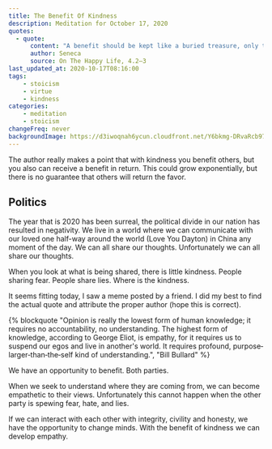 ```yaml
---
title: The Benefit Of Kindness
description: Meditation for October 17, 2020
quotes: 
  - quote:
      content: "A benefit should be kept like a buried treasure, only to be dug up in necessity… Nature bids us to do well by all… Wherever there is a human being, we have an opportunity for kindness."
      author: Seneca
      source: On The Happy Life, 4.2–3
last_updated_at: 2020-10-17T08:16:00
tags:
    - stoicism
    - virtue
    - kindness
categories:
    - meditation
    - stoicism
changeFreq: never
backgroundImage: https://d3iwoqnah6ycun.cloudfront.net/Y6bkmg-DRvaRcb970KME-Q.jpg  
---
```


The author really makes a point that with kindness you benefit others, but you also can receive a benefit in return. 
This could grow exponentially, but there is no guarantee that others will return the favor.

## Politics

The year that is 2020 has been surreal, the political divide in our nation has resulted in negativity. We live in a 
world where we can communicate with our loved one half-way around the world (Love You Dayton) in China any moment of the 
day. We can all share our thoughts. Unfortunately we can all share our thoughts.

When you look at what is being shared, there is little kindness. People sharing fear. People share lies. Where is the 
kindness.

It seems fitting today, I saw a meme posted by a friend. I did my best to find the actual quote and attribute the proper 
author (hope this is correct).

{% blockquote "Opinion is really the lowest form of human knowledge; it requires no accountability, no understanding. 
The highest form of knowledge, according to George Eliot, is empathy, for it requires us to suspend our egos and live in 
another's world. It requires profound, purpose‐larger‐than‐the‐self kind of understanding.", "Bill Bullard" %}

We have an opportunity to benefit. Both parties. 

When we seek to understand where they are coming from, we can become 
empathetic to their views. Unfortunately this cannot happen when the other party is spewing fear, hate, and lies.

If we can interact with each other with integrity, civility and honesty, we have the opportunity to change minds. With
the benefit of kindness we can develop empathy. 
